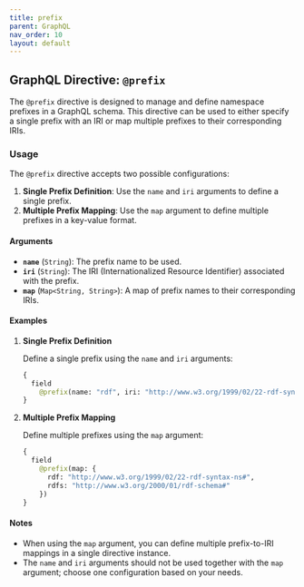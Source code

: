 ```yaml
---
title: prefix
parent: GraphQL
nav_order: 10
layout: default
---
```


## GraphQL Directive: `@prefix`

The `@prefix` directive is designed to manage and define namespace prefixes in a GraphQL schema. This directive can be used to either specify a single prefix with an IRI or map multiple prefixes to their corresponding IRIs.

### Usage

The `@prefix` directive accepts two possible configurations:

1. **Single Prefix Definition**: Use the `name` and `iri` arguments to define a single prefix.
2. **Multiple Prefix Mapping**: Use the `map` argument to define multiple prefixes in a key-value format.

#### Arguments

- **`name`** (`String`): The prefix name to be used.
- **`iri`** (`String`): The IRI (Internationalized Resource Identifier) associated with the prefix.
- **`map`** (`Map<String, String>`): A map of prefix names to their corresponding IRIs.

#### Examples

1. **Single Prefix Definition**

    Define a single prefix using the `name` and `iri` arguments:

    ```graphql
    {
      field
        @prefix(name: "rdf", iri: "http://www.w3.org/1999/02/22-rdf-syntax-ns#")
    }
    ```

2. **Multiple Prefix Mapping**

    Define multiple prefixes using the `map` argument:

    ```graphql
    {
      field
        @prefix(map: {
          rdf: "http://www.w3.org/1999/02/22-rdf-syntax-ns#",
          rdfs: "http://www.w3.org/2000/01/rdf-schema#"
        })
    }
    ```

#### Notes

- When using the `map` argument, you can define multiple prefix-to-IRI mappings in a single directive instance.
- The `name` and `iri` arguments should not be used together with the `map` argument; choose one configuration based on your needs.

